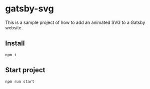 # gatsby-svg

This is a sample project of how to add an animated SVG to a Gatsby website.

## Install

`npm i`

## Start project

`npm run start`
